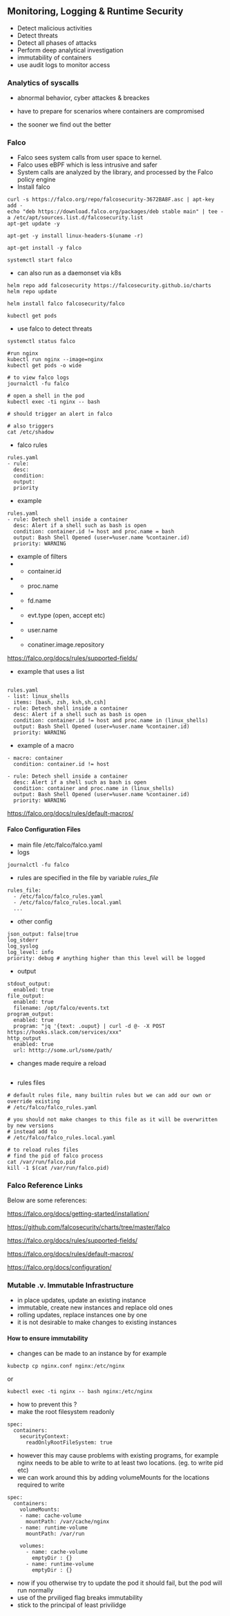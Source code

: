 ## Monitoring, Logging & Runtime Security

- Detect malicious activities
- Detect threats
- Detect all phases of attacks
- Perform deep analytical investigation
- immutability of containers
- use audit logs to monitor access

### Analytics of syscalls

- abnormal behavior, cyber attackes & breackes

- have to prepare for scenarios where containers are compromised
- the sooner we find out the better

### Falco

- Falco sees system calls from user space to kernel. 
- Falco uses eBPF which is less intrusive and safer
- System calls are analyzed by the library, and processed by the Falco policy engine
- Install falco
```
curl -s https://falco.org/repo/falcosecurity-3672BA8F.asc | apt-key add -
echo "deb https://download.falco.org/packages/deb stable main" | tee -a /etc/apt/sources.list.d/falcosecurity.list
apt-get update -y

apt-get -y install linux-headers-$(uname -r)

apt-get install -y falco

systemctl start falco

```
- can also run as a daemonset via k8s
```
helm repo add falcosecurity https://falcosecurity.github.io/charts
helm repo update

helm install falco falcosecurity/falco

kubectl get pods
```
- use falco to detect threats
```
systemctl status falco

#run nginx
kubectl run nginx --image=nginx
kubectl get pods -o wide

# to view falco logs
journalctl -fu falco

# open a shell in the pod
kubectl exec -ti nginx -- bash

# should trigger an alert in falco

# also triggers
cat /etc/shadow

```

- falco rules
```
rules.yaml
- rule:
  desc:
  condition:
  output:
  priority
```
- example
```
rules.yaml
- rule: Detech shell inside a container
  desc: Alert if a shell such as bash is open
  condition: container.id != host and proc.name = bash
  output: Bash Shell Opened (user=%user.name %container.id)
  priority: WARNING
```
- example of filters
- - container.id
- - proc.name
- - fd.name
- - evt.type (open, accept etc)
- - user.name
- - conatiner.image.repository

https://falco.org/docs/rules/supported-fields/

- example that uses a list
```

rules.yaml
- list: linux_shells
  items: [bash, zsh, ksh,sh,csh]
- rule: Detech shell inside a container
  desc: Alert if a shell such as bash is open
  condition: container.id != host and proc.name in (linux_shells)
  output: Bash Shell Opened (user=%user.name %container.id)
  priority: WARNING
```
- example of a macro
```
- macro: container
  condition: container.id != host

- rule: Detech shell inside a container
  desc: Alert if a shell such as bash is open
  condition: container and proc.name in (linux_shells)
  output: Bash Shell Opened (user=%user.name %container.id)
  priority: WARNING
```
https://falco.org/docs/rules/default-macros/


#### Falco Configuration Files

- main file /etc/falco/falco.yaml
- logs 
```
journalctl -fu falco
```
- rules are specified in the file by variable *rules_file*
```
rules_file:
  - /etc/falco/falco_rules.yaml
  - /etc/falco/falco_rules.local.yaml
  ...
```
- other config
```
json_output: false|true
log_stderr
log_syslog
log_level: info 
priority: debug # anything higher than this level will be logged
```
- output
```
stdout_output:
  enabled: true
file_output:
  enabled: true
  filename: /opt/falco/events.txt
program_output:
  enabled: true
  program: "jq '{text: .ouput} | curl -d @- -X POST https://hooks.slack.com/services/xxx"
http_output
  enabled: true
  url: htttp://some.url/some/path/
```
- changes made require a reload
```

```
- rules files
```
# default rules file, many builtin rules but we can add our own or override existing
# /etc/falco/falco_rules.yaml

# you should not make changes to this file as it will be overwritten by new versions
# instead add to 
# /etc/falco/falco_rules.local.yaml

# to reload rules files
# find the pid of falco process
cat /var/run/falco.pid
kill -1 $(cat /var/run/falco.pid)

```

### Falco Reference Links

Below are some references:

https://falco.org/docs/getting-started/installation/

https://github.com/falcosecurity/charts/tree/master/falco

https://falco.org/docs/rules/supported-fields/

https://falco.org/docs/rules/default-macros/

https://falco.org/docs/configuration/


### Mutable .v. Immutable Infrastructure

- in place updates, update an existing instance
- immutable, create new instances and replace old ones
- rolling updates, replace instances one by one
- it is not desirable to make changes to existing instances

#### How to ensure immutability

- changes can be made to an instance by for example
```
kubectp cp nginx.conf nginx:/etc/nginx
```
or
```
kubectl exec -ti nginx -- bash nginx:/etc/nginx
```
- how to prevent this ?
- make the root filesystem readonly
```
spec:
  containers:
    securityContext:
      readOnlyRootFileSystem: true
```
- however this may cause problems with existing programs, for example nginx needs to be able to write to at least two locations. (eg. to write pid etc)
- we can work around this by adding volumeMounts for the locations required to write
```
spec:
  containers:
    volumeMounts:
    - name: cache-volume
      mountPath: /var/cache/nginx
    - name: runtime-volume
      mountPath: /var/run
      
    volumes:
      - name: cache-volume
        emptyDir : {}
      - name: runtime-volume
        emptyDir : {}
```
- now if you otherwise try to update the pod it should fail, but the pod will run normally
- use of the prviliged flag breaks immutability
- stick to the principal of least privilidge












